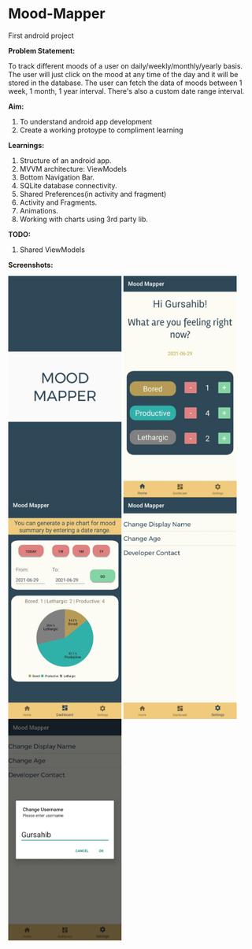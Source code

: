 # Mood-Mapper
First android project

**Problem Statement:**

To track different moods of a user on daily/weekly/monthly/yearly basis. The user will just click on the mood at any time of the day and it will be stored in the database.
The user can fetch the data of moods between 1 week, 1 month, 1 year interval. There's also a custom date range interval.

**Aim:**
1. To understand android app development
2. Create a working protoype to compliment learning

**Learnings:**
1. Structure of an android app.
2. MVVM architecture: ViewModels
3. Bottom Navigation Bar.
4. SQLite database connectivity.
5. Shared Preferences(in activity and fragment)
6. Activity and Fragments.
7. Animations.
8. Working with charts using 3rd party lib.

**TODO:**
1. Shared ViewModels

**Screenshots:**

<a href="url"><img src="Splash screen.jpeg" align="center" height="450" width="230" margin="10 5" ></a>
<a href="url"><img src="Home.jpeg" align="center" height="450" width="230" margin="10 5"></a>
<a href="url"><img src="Dashboard.jpeg" align="center" height="450" width="230" margin="10 5"></a>
<a href="url"><img src="Settings.jpeg" align="center" height="450" width="230" margin="10 5"></a>
<a href="url"><img src="Change Username.jpeg" align="center" height="450" width="230" margin="10 5"></a>
